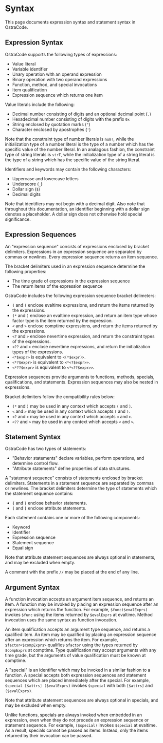 
# Syntax

This page documents expression syntax and statement syntax in OstraCode.

## Expression Syntax

OstraCode supports the following types of expressions:

* Value literal
* Variable identifier
* Unary operation with an operand expression
* Binary operation with two operand expressions
* Function, method, and special invocations
* Item qualification
* Expression sequence which returns one item

Value literals include the following:

* Decimal number consisting of digits and an optional decimal point (`.`)
* Hexadecimal number consisting of digits with the prefix `0x`
* String enclosed by quotation marks (`"`)
* Character enclosed by apostrophes (`'`)

Note that the constraint type of number literals is `numT`, while the initialization type of a number literal is the type of a number which has the specific value of the number literal. In an analagous fashion, the constraint type of string literals is `strT`, while the initialization type of a string literal is the type of a string which has the specific value of the string literal.

Identifiers and keywords may contain the following characters:

* Uppercase and lowercase letters
* Underscore (`_`)
* Dollar sign (`$`)
* Decimal digits

Note that identifiers may not begin with a decimal digit. Also note that throughout this documentation, an identifier beginning with a dollar sign denotes a placeholder. A dollar sign does not otherwise hold special significance.

## Expression Sequences

An "expression sequence" consists of expressions enclosed by bracket delimiters. Expressions in an expression sequence are separated by commas or newlines. Every expression sequence returns an item sequence.

The bracket delimiters used in an expression sequence determine the following properties:

* The time grade of expressions in the expression sequence
* The return items of the expression sequence

OstraCode includes the following expression sequence bracket delimeters:

* `(` and `)` enclose evaltime expressions, and return the items returned by the expressions.
* `(*` and `)` enclose an evaltime expression, and return an item type whose factor type is the item returned by the expression.
* `<` and `>` enclose comptime expressions, and return the items returned by the expressions.
* `<?` and `>` enclose nevertime expression, and return the constraint types of the expressions.
* `<??` and `>` enclose nevertime expressions, and return the initialization types of the expressions.
* `<*$expr>` is equivalent to `<(*$expr)>`.
* `<*?$expr>` is equivalent to `<*<?$expr>>`.
* `<*??$expr>` is equivalent to `<*<??$expr>>`.

Expression sequences provide arguments to functions, methods, specials, qualifications, and statements. Expression sequences may also be nested in expressions.

Bracket delimiters follow the compatibility rules below:

* `(*` and `)` may be used in any context which accepts `(` and `)`.
* `<` and `>` may be used in any context which accepts `(` and `)`.
* `<?` and `>` may be used in any context which accepts `<` and `>`.
* `<??` and `>` may be used in any context which accepts `<` and `>`.

## Statement Syntax

OstraCode has two types of statements:

* "Behavior statements" declare variables, perform operations, and determine control flow.
* "Attribute statements" define properties of data structures.

A "statement sequence" consists of statements enclosed by bracket delimiters. Statements in a statement sequence are separated by commas or newlines. The bracket delimiters determine the type of statements which the statement sequence contains:

* `{` and `}` enclose behavior statements.
* `[` and `]` enclose attribute statements.

Each statement contains one or more of the following components:

* Keyword
* Identifier
* Expression sequence
* Statement sequence
* Equal sign

Note that attribute statement sequences are always optional in statements, and may be excluded when empty.

A comment with the prefix `//` may be placed at the end of any line.

## Argument Syntax

A function invocation accepts an argument item sequence, and returns an item. A function may be invoked by placing an expression sequence after an expression which returns the function. For example, `$func($evalExprs)` invokes `$func` using the items returned by `$evalExprs` at evaltime. Method invocation uses the same syntax as function invocation.

An item qualification accepts an argument type sequence, and returns a qualified item. An item may be qualified by placing an expression sequence after an expression which returns the item. For example, `$factor<$compExprs>` qualifies `$factor` using the types returned by `$compExprs` at comptime. Type qualification may accept arguments with any time grade, but the arguments of value qualification must be known at comptime.

A "special" is an identifier which may be invoked in a similar fashion to a function. A special accepts both expression sequences and statement sequences which are placed immediately after the special. For example, `$special [$attrs] ($evalExprs)` invokes `$special` with both `[$attrs]` and `($evalExprs)`.

Note that attribute statement sequences are always optional in specials, and may be excluded when empty.

Unlike functions, specials are always invoked when embedded in an expression, even when they do not precede an expression sequence or statement sequence. For example, `($special)` invokes `$special` at evaltime. As a result, specials cannot be passed as items. Instead, only the items returned by their invocation can be passed.


